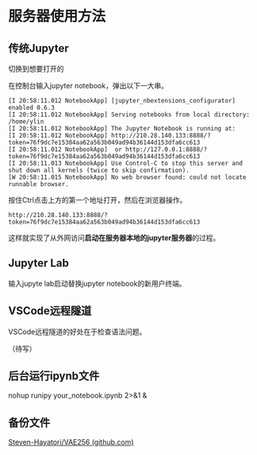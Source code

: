 # 服务器使用方法

## 传统Jupyter

切换到想要打开的

在控制台输入jupyter notebook，弹出以下一大串。

```
[I 20:58:11.012 NotebookApp] [jupyter_nbextensions_configurator] enabled 0.6.3
[I 20:58:11.012 NotebookApp] Serving notebooks from local directory: /home/ylin
[I 20:58:11.012 NotebookApp] The Jupyter Notebook is running at:
[I 20:58:11.012 NotebookApp] http://210.28.140.133:8888/?token=76f9dc7e15384aa62a563b049ad94b36144d153dfa6cc613
[I 20:58:11.012 NotebookApp]  or http://127.0.0.1:8888/?token=76f9dc7e15384aa62a563b049ad94b36144d153dfa6cc613
[I 20:58:11.013 NotebookApp] Use Control-C to stop this server and shut down all kernels (twice to skip confirmation).
[W 20:58:11.015 NotebookApp] No web browser found: could not locate runnable browser.
```

按住Ctrl点击上方的第一个地址打开，然后在浏览器操作。

```
http://210.28.140.133:8888/?token=76f9dc7e15384aa62a563b049ad94b36144d153dfa6cc613
```

这样就实现了从外网访问**启动在服务器本地的jupyter服务器**的过程。

## Jupyter Lab

输入jupyte lab启动替换jupyter notebook的新用户终端。

## VSCode远程隧道

VSCode远程隧道的好处在于检查语法问题。

（待写）

## 后台运行ipynb文件

nohup runipy your_notebook.ipynb 2>&1 &

## 备份文件

[Steven-Hayatori/VAE256 (github.com)](https://github.com/Steven-Hayatori/VAE256)
